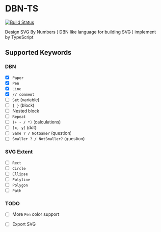 # DBN-TS

[![Build Status](https://travis-ci.org/yourtion/DSBN-TS.svg?branch=master)](https://travis-ci.org/yourtion/DSBN-TS)

Design SVG By Numbers ( DBN like language for building SVG ) implement by TypeScript

## Supported Keywords

### DBN

- [x] `Paper`
- [x] `Pen`
- [x] `Line`
- [x] `// comment`
- [ ] `Set` (variable)
- [ ] `{ }` (block)
- [ ] Nested block
- [ ] `Repeat`
- [ ] `(+ - / *)` (calculations) 
- [ ] `[x, y]` (dot)
- [ ] `Same ? / NotSame?` (question)
- [ ] `Smaller ? / NotSmaller?` (question)

### SVG Extent

- [ ] `Rect`
- [ ] `Circle`
- [ ] `Ellipse`
- [ ] `Polyline`
- [ ] `Polygon`
- [ ] `Path`

### TODO

- [ ] More `Pen` color support
- [ ] Export SVG

